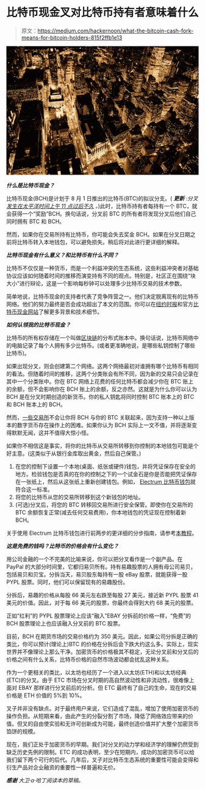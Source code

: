 # 比特币现金叉对比特币持有者意味着什么

> 原文：<https://medium.com/hackernoon/what-the-bitcoin-cash-fork-means-for-bitcoin-holders-815f2ffb1e13>

![](img/b7b6adf177be1740175a15be407084d3.png)

***什么是比特币现金？***

比特币现金(BCH)是计划于 8 月 1 日推出的比特币(BTC)的拟议分支。( ***更新*** *:分叉* [*发生在太平洋时间上午 11 点过后不久*](https://twitter.com/Blockchair/status/892448791219056640) *。*)此时，比特币持有者每持有一个 BTC，就会获得一个“奖励”BCH。换句话说，分叉前 BTC 的所有者将发现分叉后他们自己同时拥有 BTC 和 BCH。

然而，如果你在交易所持有比特币，你可能会失去奖金 BCH。如果在分叉日期之前将比特币转入本地钱包，可以避免损失。稍后将对此进行更详细的解释。

***比特币现金有什么意义？和比特币有什么不同？***

比特币不仅仅是一种货币，而是一个利益冲突的生态系统，这些利益冲突者对基础协议应该如何随着时间的推移而演变持有不同的观点。特别是，社区正在围绕“块大小”进行辩论，这是一个影响每秒钟可以处理多少比特币交易的技术参数。

简单地说，比特币现金的支持者代表了竞争阵营之一。他们决定脱离现有的比特币网络。他们的努力最终是否会成功超出了本文的范围。你可以在[纽约时报](https://www.nytimes.com/2017/07/25/business/dealbook/bitcoin-cash-split.html)和官方[比特币现金网站](https://www.bitcoincash.org/)了解更多背景和技术细节。

***如何认领我的比特币现金？***

比特币的所有权存储在一个叫做[区块链](https://hackernoon.com/tagged/blockchain)的分布式账本中。换句话说，比特币网络中的电脑记录了每个人拥有多少比特币。(或者更准确地说，是哪些私钥控制了哪些比特币)。

如果出现分叉，则会创建第二个网络。这两个网络最初对谁拥有哪个比特币有相同的看法。但随着时间的推移，这两个分类账会有所不同，因为新的交易只会记录在其中一个分类账中。你在 BTC 网络上花费的任何比特币都会减少你在 BTC 账上的余额，但不会影响你在 BCH 账上的余额，反之亦然。这就是为什么你可以认为 BCH 是在分叉时期创造的新货币。你的私人钥匙将同时控制 BTC 账本上的 BTC 和 BCH 账本上的 BCH。

然而，[一些交易所](https://blog.coinbase.com/update-for-customers-with-bitcoin-stored-on-coinbase-99e2d4790a53)不会让你将 BCH 与你的 BTC 关联起来，因为支持一种以上版本的数字货币存在操作上的困难。如果你认为 BCH 实际上一文不值，并将逐渐变得默默无闻，这并不值得大惊小怪。

如果你不相信这是事实，将你的比特币从交易所转移到你控制的本地钱包可能是个好主意。(这类似于从银行金库取出黄金，然后自己保管。)

1.  在您的控制下设置一个本地(桌面、纸张或硬件)钱包，并将凭证保存在安全的地方。检验钱包是否真的在你的控制之下的一个试金石是你是否能把凭证保存在一张纸上，然后从这张纸上重新创建钱包。例如， [Electrum 比特币钱包](https://electrum.org/)就符合这一标准。
2.  将您的比特币从您的交易所转移到这个新钱包的地址。
3.  (可选)分叉后，将您的 BTC 转移回交易所进行安全保管。即使你在交易所的 BTC 余额恢复正常(减去任何交易费用)，你本地钱包的凭证现在控制着新 BCH。

关于使用 Electrum 比特币钱包进行前两步的更详细的分步指南，请参考[本教程](https://hackernoon.com/how-to-move-money-from-coinbase-to-your-own-wallet-2507aef1f717)。

***这是免费的钱吗？比特币的价格会有什么变化？***

用公司金融的一个不完美的比喻来说，你可以把分叉看作是一个副产品。在 PayPal 的大部分时间里，它都归易贝所有。持有易趣股票的人拥有母公司易贝，包括易贝和贝宝。分拆当天，易贝股东每持有一股 eBay 股票，就能获得一股 PYPL 股票。同时，他们可以保留现有的易趣股份。

分拆后，易趣的价格从每股 66 美元左右跌至每股 27 美元，接近新 PYPL 股票 41 美元的价值。因此，对于每 66 美元的股票，你最终会得到大约 68 美元的股票。

正如“红利”的 PYPL 股票理论上应该“融入”EBAY 分拆前的价格一样，“免费”的 BCH 股票理论上也应该融入分叉前的 BTC 股票。

目前，BCH 在期货市场的交易价格约为 350 美元。因此，如果公司分拆是正确的类比，你可以预计(理论上)BTC 的价格在分拆后会下跌大约这么多。实际上，现实世界并不像理论上那么干净。加密货币的价格极其不稳定，无论分叉前和分叉后的价格之间有什么关系，比特币价格的自然市场波动都会扰乱这种关系。

作为一个更相关的类比，以太坊也经历了一个进入以太坊(ETH)和以太坊经典(ETC)的分叉。由于 ETC 市场在分叉时期的高自然波动性和非流动性，很难像上面对 EBAY 那样进行分叉前后的分析。但 ETC 最终有了自己的生命，现在的交易价格是 ETH 价值的 5%到 10%。

叉子并非没有缺点。对于最终用户来说，它们造成了混乱，增加了使用加密货币的操作负担。从短期来看，由此产生的分裂分割了市场，降低了网络效应带来的价值。但叉的自由使实验和无许可创新成为可能，最终创造价值并扩大整个加密货币馅饼的规模。

现在，我们正处于加密货币的早期。我们对分叉的动力学和经济学的理解仍然受到缺乏历史先例的限制。ETC 的成功表明，至少在短期内，成功的加密货币可以给我们留下两个可行的后代。几年后，叉子对比特币生态系统的重要性可能会变得和衍生产品对企业融资的重要性一样普遍和无价。

***感谢*** *大卫·a·哈丁阅读本的草稿。*